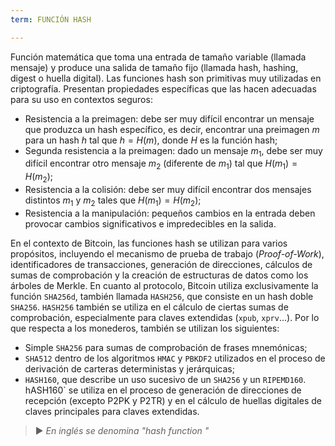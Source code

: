 ```yaml
---
term: FUNCIÓN HASH

---
```

Función matemática que toma una entrada de tamaño variable (llamada mensaje) y produce una salida de tamaño fijo (llamada hash, hashing, digest o huella digital). Las funciones hash son primitivas muy utilizadas en criptografía. Presentan propiedades específicas que las hacen adecuadas para su uso en contextos seguros:


- Resistencia a la preimagen: debe ser muy difícil encontrar un mensaje que produzca un hash específico, es decir, encontrar una preimagen $m$ para un hash $h$ tal que $h = H(m)$, donde $H$ es la función hash;
- Segunda resistencia a la preimagen: dado un mensaje $m_1$, debe ser muy difícil encontrar otro mensaje $m_2$ (diferente de $m_1$) tal que $H(m_1) = H(m_2)$;
- Resistencia a la colisión: debe ser muy difícil encontrar dos mensajes distintos $m_1$ y $m_2$ tales que $H(m_1) = H(m_2)$;
- Resistencia a la manipulación: pequeños cambios en la entrada deben provocar cambios significativos e impredecibles en la salida.

En el contexto de Bitcoin, las funciones hash se utilizan para varios propósitos, incluyendo el mecanismo de prueba de trabajo (*Proof-of-Work*), identificadores de transacciones, generación de direcciones, cálculos de sumas de comprobación y la creación de estructuras de datos como los árboles de Merkle. En cuanto al protocolo, Bitcoin utiliza exclusivamente la función `SHA256d`, también llamada `HASH256`, que consiste en un hash doble `SHA256`. `HASH256` también se utiliza en el cálculo de ciertas sumas de comprobación, especialmente para claves extendidas (`xpub`, `xprv`...). Por lo que respecta a los monederos, también se utilizan los siguientes:


- Simple `SHA256` para sumas de comprobación de frases mnemónicas;
- `SHA512` dentro de los algoritmos `HMAC` y `PBKDF2` utilizados en el proceso de derivación de carteras deterministas y jerárquicas;
- `HASH160`, que describe un uso sucesivo de un `SHA256` y un `RIPEMD160`. hASH160` se utiliza en el proceso de generación de direcciones de recepción (excepto P2PK y P2TR) y en el cálculo de huellas digitales de claves principales para claves extendidas.

> ► *En inglés se denomina "hash function "*